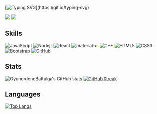 [![Typing SVG](https://readme-typing-svg.herokuapp.com?font=Fira+Code&pause=1000&width=435&lines=Hi+Bro!)](https://git.io/typing-svg)



[![](https://img.shields.io/badge/-@OyunerdeneBattulga-%23181717?style=flat-square&logo=github)](https://github.com/OyunerdeneBattulga)
[![](https://img.shields.io/badge/-@OyunerdeneBattulga-%231DA1F2?style=flat-square&logo=twitter&logoColor=ffffff)](https://twitter.com/OyunerdeneBattulga)



## Skills
![JavaScript](https://img.shields.io/badge/-JavaScript-black?style=flat-square&logo=javascript)
![Nodejs](https://img.shields.io/badge/-Nodejs-black?style=flat-square&logo=Node.js)
![React](https://img.shields.io/badge/-React-black?style=flat-square&logo=react)
![material-ui](https://img.shields.io/badge/Material_UI-0081CB?style=flat-square&logo=mui&logoColor=white)
![C++](https://img.shields.io/badge/-C++-00599C?style=flat-square&logo=c)
![HTML5](https://img.shields.io/badge/-HTML5-E34F26?style=flat-square&logo=html5&logoColor=white)
![CSS3](https://img.shields.io/badge/-CSS3-1572B6?style=flat-square&logo=css3)
![Bootstrap](https://img.shields.io/badge/-Bootstrap-563D7C?style=flat-square&logo=bootstrap)
![GitHub](https://img.shields.io/badge/-GitHub-181717?style=flat-square&logo=github)


## Stats
![OyunerdeneBattulga's GitHub stats](https://github-readme-stats.vercel.app/api?username=OyunerdeneBattulga&show_icons=true&theme=nightowl&hide_border=true&count_private=true)
[![GitHub Streak](https://streak-stats.demolab.com?user=OyunerdeneBattulga&show_icons=true&theme=nightowl&hide_border=true&count_private=true)](https://git.io/streak-stats)



## Languages 
[![Top Langs](https://github-readme-stats.vercel.app/api/top-langs/?username=OyunerdeneBattulga&layout=compactshow_icons=true&theme=nightowl&count_private=true)](https://github.com/OyunerdeneBattulga/github-readme-stats)
